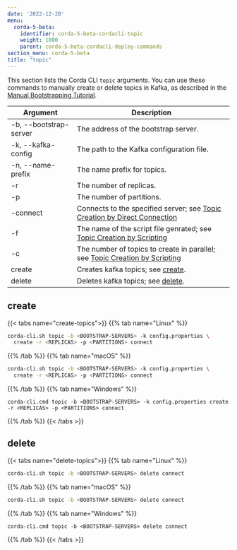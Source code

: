 ```yaml
---
date: '2022-12-20'
menu:
  corda-5-beta:
    identifier: corda-5-beta-cordacli-topic
    weight: 1000
    parent: corda-5-beta-cordacli-deploy-commands
section_menu: corda-5-beta
title: "topic"
---
```


This section lists the Corda CLI `topic` arguments. You can use these commands to manually create or delete topics in Kafka, as described in the [Manual Bootstrapping Tutorial](deployment-tutorials/manual.html).

| Argument               | Description                                                                                                                                     |
| ---------------------- | ----------------------------------------------------------------------------------------------------------------------------------------------- |
| -b, --bootstrap-server | The address of the bootstrap server.                                                                                                            |
| -k, --kafka-config     | The path to the Kafka configuration file.                                                                                                       |
| -n, --name-prefix      | The name prefix for topics.                                                                                                                     |
| -r                     | The number of replicas.                                                                                                                         |
| -p                     | The number of partitions.                                                                                                                       |
| -connect                     | Connects to the specified server; see [Topic Creation by Direct Connection](../deployment-tutorials/manual.md#topic-creation-by-direct-connection.)       |
| -f                     | The name of the script file genrated; see [Topic Creation by Scripting](../deployment-tutorials/manual.html#topic-creation-by-scripting.)       |
| -c                     | The number of topics to create in parallel; see [Topic Creation by Scripting](../deployment-tutorials/manual.html#topic-creation-by-scripting.) |
| create                 | Creates kafka topics; see [create](#create).                                                                                                    |
| delete                 | Deletes kafka topics; see [delete](#delete).                                                                                                    |

## create

{{< tabs name="create-topics">}}
{{% tab name="Linux" %}}
```sh
corda-cli.sh topic -b <BOOTSTRAP-SERVERS> -k config.properties \
  create -r <REPLICAS> -p <PARTITIONS> connect
```
{{% /tab %}}
{{% tab name="macOS" %}}
```sh
corda-cli.sh topic -b <BOOTSTRAP-SERVERS> -k config.properties \
  create -r <REPLICAS> -p <PARTITIONS> connect
   ```
{{% /tab %}}
{{% tab name="Windows" %}}
```shell
corda-cli.cmd topic -b <BOOTSTRAP-SERVERS> -k config.properties create -r <REPLICAS> -p <PARTITIONS> connect
```
{{% /tab %}}
{{< /tabs >}}

## delete

{{< tabs name="delete-topics">}}
{{% tab name="Linux" %}}
```sh
corda-cli.sh topic -b <BOOTSTRAP-SERVERS> delete connect
```
{{% /tab %}}
{{% tab name="macOS" %}}
```sh
corda-cli.sh topic -b <BOOTSTRAP-SERVERS> delete connect
   ```
{{% /tab %}}
{{% tab name="Windows" %}}
```shell
corda-cli.cmd topic -b <BOOTSTRAP-SERVERS> delete connect
```
{{% /tab %}}
{{< /tabs >}}